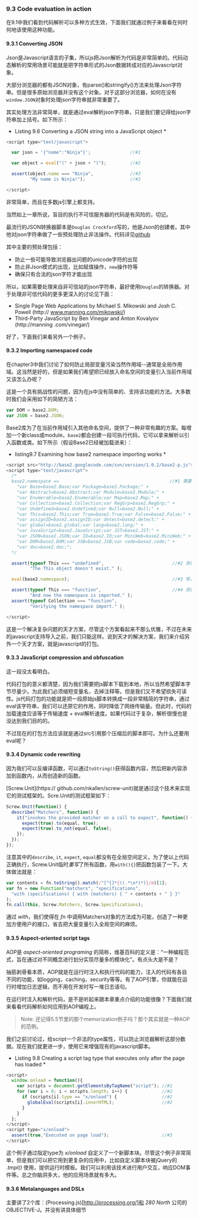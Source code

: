 ### 9.3 Code evaluation in action

在9.1中我们看到代码解析可以多种方式生效，下面我们就通过例子来看看在何时何地该使用这种功能。

#### 9.3.1 Converting JSON

Json是Javascript语言的子集，所以js把Json解析为代码是非常简单的。代码动态解析的常用场景可能就是把字符串形式的Json数据转成对应的Javascript对象。

大部分浏览器的都有JSON对象，有parse()和stringify()方法来处理Json字符串。但是很多原始浏览器并没有这个对象。对于这部分浏览器，如何在没有`window.JSON`对象时处理json字符串就非常重要了。

其实处理方法非常简单，就是通过eval解析json字符串，只是我们要记得给json字符串加上括号。如下所示：

* Listing 9.6 Converting a JSON string into a JavaScript object *
```javascript
<script type="text/javascript">

  var json = '{"name":"Ninja"}';               //#1

  var object = eval("(" + json + ")");         //#2

  assert(object.name === "Ninja",              //#3
         "My name is Ninja!");                 //#3

</script>
```
非常简单，而且在多数js引擎上都支持。

当然如上一章所说，盲目的执行不可信服务器的代码是有风险的，切记。

最流行的JSON转换器脚本是`Douglas Crockford`写的，他是Json的创建者。其中他对json字符串做了一些预处理防止非法操作。代码详见[github](https://github.com/douglascrockford/JSON-js)

其中主要的预处理包括：

* 防止一些可能导致浏览器出问题的unicode字符的出现
* 防止非Json模式的出现，比如赋值操作，`new`操作符等
* 确保只有合法的json字符才能出现

所以，如果需要处理来自非可信站的json字符串，最好使用`Douglas`的转换器。对于处理非可信代码的更多更深入的讨论见下面：

* Single Page Web Applications by Michael S. Mikowski and Josh C. Powell (http:// www.manning.com/mikowski/)
* Third-Party JavaScript by Ben Vinegar and Anton Kovalyov (http://manning .com/vinegar/)

好了，下面我们来看另外一个例子。

#### 9.3.2 Importing namespaced code

在chapter3中我们讨论了如何防止局部变量污染当然作用域--通常是全局作用域。这当然是好的，但是如果我们希望把已经放入命名空间的变量引入当前作用域又该怎么办呢？

这是一个具有挑战性的问题，因为在js中没有简单的、支持该功能的方法。大多数时我们会采用如下的简陋方法：

```javascript
var DOM = base2.DOM;
var JSON = base2.JSON;
```

Base2库为了在当前作用域引入其他命名空间，提供了一种非常有趣的方案。每增加一个新class或module，`base2`都会创建一段可执行代码，它可以拿来解析以引入函数或类。如下所示（假设Base2已经被加载进来）：

* listing9.7 Examining how base2 namespace importing works *
```javascript
<script src="http://base2.googlecode.com/svn/version/1.0.2/base2-p.js"></script>
<script type="text/javascript">
  /*
  base2.namespace ==                                          //#1 需要被引入的名字, base2中自带
    "var Base=base2.Base;var Package=base2.Package;" +
    "var Abstract=base2.Abstract;var Module=base2.Module;" +
    "var Enumerable=base2.Enumerable;var Map=base2.Map;" +
    "var Collection=base2.Collection;var RegGrp=base2.RegGrp;" +
    "var Undefined=base2.Undefined;var Null=base2.Null;" +
    "var This=base2.This;var True=base2.True;var False=base2.False;" +
    "var assignID=base2.assignID;var detect=base2.detect;" +
    "var global=base2.global;var lang=base2.lang;" +
    "var JavaScript=base2.JavaScript;var JST=base2.JST;" +
    "var JSON=base2.JSON;var IO=base2.IO;var MiniWeb=base2.MiniWeb;" +
    "var DOM=base2.DOM;var JSB=base2.JSB;var code=base2.code;" +
    "var doc=base2.doc;";
  */

  assert(typeof This === "undefined",                          //#2 测试eval之前，This是未定义的
         "The This object doesn't exist." );

  eval(base2.namespace);                                       //#3 导入

  assert(typeof This === "function",                           //#4 测试是否已经导入
         "And now the namespace is imported." );
  assert(typeof Collection === "function",
         "Verifying the namespace import." );

</script>
```

这是一个解决复杂问题的天才方案，尽管这个方案看起来不那么优雅，不过在未来的javascript支持导入之前，我们只能这样。说到天才的解决方案，我们来介绍另外一个天才方案，就是javascript的打包。

#### 9.3.3 JavaScript compression and obfuscation

这一段没太看明白。

代码打包的意义都清楚，因为我们需要把js脚本下载到本地，所以当然希望脚本字节尽量少。为此我们必须缩短变量名，去掉注释等。但是我们又不希望损失可读性。js代码打包的功能就是把一段原始js脚本转换成一段非常精简的字符串，通过eval该字符串，我们可以还原它的作用，同时降低了网络传输量。但此时，代码的加载速度应该等于传输速度 +  eval解析速度。如果代码过于复杂，解析很慢也是没达到我们目的的。

不过现在的打包方法应该就是通过src引用那个压缩后的脚本即可。为什么还要用eval呢？

#### 9.3.4 Dynamic code rewriting
因为我们可以反编译函数，可以通过`toString()`获得函数内容，然后把新内容添加到函数内，从而创造新的函数。

[Screw.Unit](https:// github.com/nkallen/screw-unit)就是通过这个技术来实现它的测试框架的。Scre.Unit的测试框架如下：

```javascript
Screw.Unit(function() {
  describe("Matchers", function() {
    it("invokes the provided matcher on a call to expect", function() {
      expect(true).to(equal, true);
      expect(true).to_not(equal, false);
    });
  });
});
```
注意其中的`describe`, `it`, `expect`, `equal`都没有在全局空间定义，为了使以上代码正确执行，Screw.Unit临时*重写*了所有函数，用`with(){}`把函数包装了一下。大体做法就是：

```javascript
var contents = fn.toString().match(/^[^{]*{((.*\n*)*)}/m)[1];
var fn = new Function("matchers", "specifications",
  "with (specifications) { with (matchers) { " + contents + " } }"
);
fn.call(this, Screw.Matchers, Screw.Specifications);
```

通过 *with*，我们使得在 *fn* 中调用Matchers对象的方法成为可能，创造了一种更加方便用户的接口，省去把大量变量引入全局空间的麻烦。

#### 9.3.5 Aspect-oriented script tags

AOP是 *aspect-oriented programing* 的简称，维基百科的定义是：“一种编程范式，旨在通过对不同概念进行划分实现尽量多的模块化”。有点头大是不是？

抽筋剥骨看本质，AOP就是在运行时注入和执行代码的能力，注入的代码有各自不同的功能，如logging，caching，security等等。有了AOP引擎，你就能在运行时增加日志逻辑，而不用在开发时写一堆日志语句。

在运行时注入和解析代码，是不是听起来跟本章重点介绍的功能很像？下面我们就来看看代码解析如何应用到AOP编程上。

> Note: 还记得5.5节里的那个memorization例子吗？那个其实就是一种AOP的范例。

我们之前讨论过，给script一个非法的type属性，可以防止浏览器解析这部分数据。现在我们就更进一步，使用它来增强现有的javascript脚本。

* Listing 9.8 Creating a script tag type that executes only after the page has loaded *
```javascript
<script>
  window.onload = function(){
    var scripts = document.getElementsByTagName("script"); //#1
    for (var i = 0; i < scripts.length; i++) {             //#2
      if (scripts[i].type == "x/onload") {                 //#2
        globalEval(scripts[i].innerHTML);                  //#2
      }
    }
  };
</script>
<script type="x/onload">
  assert(true,"Executed on page load");                    //#3
</script>
```

这个例子通过指定type为 *x/onload* 自定义了一个新脚本块。尽管这个例子非常简单，但是我们可以把它用到更复杂的应用中，比如自定义脚本块被jQuery的 *.tmpl()* 使用，提供运行时模板。我们可以利用该技术进行用户交互，响应DOM事件等。总之你脑洞多大，他的应用场景就有多大。

#### 9.3.6 Metalanguages and DSLs

主要讲了2个库：(Processing.js)[http://processing.org/]和 *280 North* 公司的OBJECTIVE-J。并没有讲具体细节
